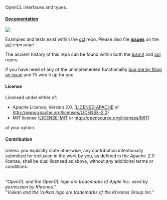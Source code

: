 OpenCL interfaces and types.

#### [Documentation](http://doc.cogciprocate.com/ocl_core/ocl_core/)

[![](http://meritbadge.herokuapp.com/ocl_core)](https://crates.io/crates/ocl_core)

Examples and tests exist within the [ocl](https://github.com/cogciprocate/ocl)
repo. Please also file
**[issues](https://github.com/cogciprocate/ocl/issues)** on the
[ocl](https://github.com/cogciprocate/ocl) repo page.

The ancient history of this repo can be found within both the
[bismit](https://github.com/cogciprocate/bismit) and
[ocl](https://github.com/cogciprocate/ocl) repos.

If you have need of any of the unimplemented functionality [bug me by filing
an issue](https://github.com/cogciprocate/ocl/issues) and I'll wire it up for
you.


#### License

Licensed under either of:

 * Apache License, Version 2.0, ([LICENSE-APACHE](LICENSE-APACHE) or
   http://www.apache.org/licenses/LICENSE-2.0)
 * MIT license ([LICENSE-MIT](LICENSE-MIT) or
   http://opensource.org/licenses/MIT)

at your option.

#### Contribution

Unless you explicitly state otherwise, any contribution intentionally
submitted for inclusion in the work by you, as defined in the Apache-2.0
license, shall be dual licensed as above, without any additional terms or
conditions.


<br/>*“OpenCL and the OpenCL logo are trademarks of Apple Inc. used by
permission by Khronos.”* <br/>*“Vulkan and the Vulkan logo are trademarks of
the Khronos Group Inc.”*